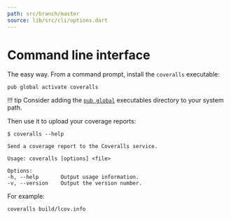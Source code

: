 ```yaml
---
path: src/branch/master
source: lib/src/cli/options.dart
---
```


# Command line interface
The easy way. From a command prompt, install the `coveralls` executable:

```shell
pub global activate coveralls
```
!!! tip
    Consider adding the [`pub global`](https://dart.dev/tools/pub/cmd/pub-global) executables directory to your system path.

Then use it to upload your coverage reports:

```shell
$ coveralls --help

Send a coverage report to the Coveralls service.

Usage: coveralls [options] <file>

Options:
-h, --help       Output usage information.
-v, --version    Output the version number.
```

For example:

```shell
coveralls build/lcov.info
```
